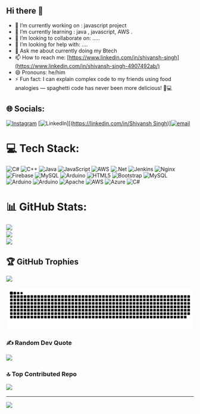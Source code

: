 ## Hi there 👋

- 🔭 I’m currently working on : javascript project 
- 🌱 I’m currently learning : java , javascript, AWS .
- 👯 I’m looking to collaborate on: .....
- 🤔 I’m looking for help with: ....
- 💬 Ask me about  currently doing my Btech
- 📫 How to reach me: [https://www.linkedin.com/in/shivansh-singh](https://www.linkedin.com/in/shivansh-singh-4907492ab/)
- 😄 Pronouns: he/him
- ⚡ Fun fact: I can explain complex code to my friends using food analogies — spaghetti code has never been more delicious! 🍝💻

## 🌐 Socials:
[![Instagram](https://img.shields.io/badge/Instagram-%23E4405F.svg?logo=Instagram&logoColor=white)](https://instagram.com/_shivansh050) [![LinkedIn](https://img.shields.io/badge/LinkedIn-%230077B5.svg?logo=linkedin&logoColor=white)][([https://linkedin.com/in/Shivansh Singh](https://www.linkedin.com/in/shivansh-singh-4907492ab/))][![email](https://img.shields.io/badge/Email-D14836?logo=gmail&logoColor=white)](mailto:shivansh0405@gmail.com) 

# 💻 Tech Stack:
![C#](https://img.shields.io/badge/c%23-%23239120.svg?style=for-the-badge&logo=csharp&logoColor=white) ![C++](https://img.shields.io/badge/c++-%2300599C.svg?style=for-the-badge&logo=c%2B%2B&logoColor=white) ![Java](https://img.shields.io/badge/java-%23ED8B00.svg?style=for-the-badge&logo=openjdk&logoColor=white) ![JavaScript](https://img.shields.io/badge/javascript-%23323330.svg?style=for-the-badge&logo=javascript&logoColor=%23F7DF1E) ![AWS](https://img.shields.io/badge/AWS-%23FF9900.svg?style=for-the-badge&logo=amazon-aws&logoColor=white) ![.Net](https://img.shields.io/badge/.NET-5C2D91?style=for-the-badge&logo=.net&logoColor=white) ![Jenkins](https://img.shields.io/badge/jenkins-%232C5263.svg?style=for-the-badge&logo=jenkins&logoColor=white) ![Nginx](https://img.shields.io/badge/nginx-%23009639.svg?style=for-the-badge&logo=nginx&logoColor=white) ![Firebase](https://img.shields.io/badge/firebase-a08021?style=for-the-badge&logo=firebase&logoColor=ffcd34) ![MySQL](https://img.shields.io/badge/mysql-4479A1.svg?style=for-the-badge&logo=mysql&logoColor=white) ![Arduino](https://img.shields.io/badge/-Arduino-00979D?style=for-the-badge&logo=Arduino&logoColor=white) ![HTML5](https://img.shields.io/badge/html5-%23E34F26.svg?style=for-the-badge&logo=html5&logoColor=white) ![Bootstrap](https://img.shields.io/badge/bootstrap-%238511FA.svg?style=for-the-badge&logo=bootstrap&logoColor=white) ![MySQL](https://img.shields.io/badge/mysql-4479A1.svg?style=for-the-badge&logo=mysql&logoColor=white) ![Arduino](https://img.shields.io/badge/-Arduino-00979D?style=for-the-badge&logo=Arduino&logoColor=white) ![Arduino](https://img.shields.io/badge/-Arduino-00979D?style=for-the-badge&logo=Arduino&logoColor=white) ![Apache](https://img.shields.io/badge/apache-%23D42029.svg?style=for-the-badge&logo=apache&logoColor=white) ![AWS](https://img.shields.io/badge/AWS-%23FF9900.svg?style=for-the-badge&logo=amazon-aws&logoColor=white) ![Azure](https://img.shields.io/badge/azure-%230072C6.svg?style=for-the-badge&logo=microsoftazure&logoColor=white) ![C#](https://img.shields.io/badge/c%23-%23239120.svg?style=for-the-badge&logo=csharp&logoColor=white)
# 📊 GitHub Stats:
![](https://github-readme-stats.vercel.app/api?username=shivansh224&theme=dark&hide_border=false&include_all_commits=true&count_private=true)<br/>
![](https://nirzak-streak-stats.vercel.app/?user=shivansh224&theme=dark&hide_border=false)<br/>
![](https://github-readme-stats.vercel.app/api/top-langs/?username=shivansh224&theme=dark&hide_border=false&include_all_commits=true&count_private=true&layout=compact)

## 🏆 GitHub Trophies
![](https://github-profile-trophy.vercel.app/?username=shivansh224&theme=radical&no-frame=false&no-bg=true&margin-w=4)

![snake animation](https://raw.githubusercontent.com/Platane/snk/output/github-contribution-grid-snake.svg?palette=github-dark&color_snake=00ffff)

### ✍️ Random Dev Quote
![](https://quotes-github-readme.vercel.app/api?type=horizontal&theme=radical)

### 🔝 Top Contributed Repo
![](https://github-contributor-stats.vercel.app/api?username=shivansh224&limit=5&theme=dark&combine_all_yearly_contributions=true)

---
[![](https://visitcount.itsvg.in/api?id=shivansh224&icon=0&color=0)](https://visitcount.itsvg.in)

<!-- Proudly created with GPRM ( https://gprm.itsvg.in ) -->
